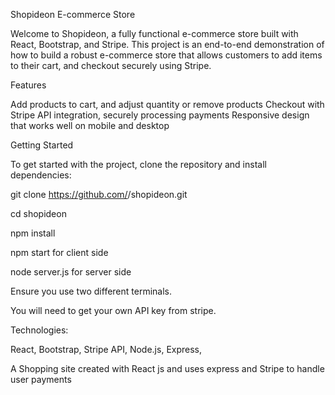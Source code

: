 Shopideon E-commerce Store

Welcome to Shopideon, a fully functional e-commerce store built with React, Bootstrap, and Stripe. This project is an end-to-end demonstration of how to build a robust e-commerce store that allows customers to add items to their cart, and checkout securely using Stripe.

Features

Add products to cart, and adjust quantity or remove products
Checkout with Stripe API integration, securely processing payments
Responsive design that works well on mobile and desktop

Getting Started

To get started with the project, clone the repository and install dependencies:


git clone https://github.com/<username>/shopideon.git

cd shopideon

npm install


npm start for client side

node server.js for server side

Ensure you use two different terminals.

You will need to get your own API key from stripe.


Technologies:

React,
Bootstrap,
Stripe API,
Node.js,
Express,



A Shopping site created with React js and uses express and Stripe to handle user payments
